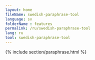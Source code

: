 ```yaml
---
layout: home
fileName: swedish-paraphrase-tool
language: sv    
folderName : features
permalink: /ru/swedish-paraphrase-tool
lang: ru
tool: swedish-paraphrase-tool
---
```

{% include section/paraphrase.html %}